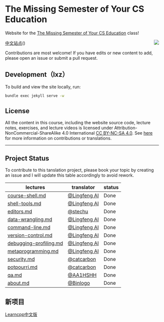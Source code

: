 # The Missing Semester of Your CS Education 

Website for the [The Missing Semester of Your CS Education](https://missing.csail.mit.edu/) class!

[中文站点](https://missing-semester-cn.github.io)(<span style="float:right"><img src = "https://img.shields.io/badge/最近一次与英文版同步-2021--04--24-green"></span>)


Contributions are most welcome! If you have edits or new content to add, please open an issue or submit a pull request.

## Development（lxz）

To build and view the site locally, run:

```bash
bundle exec jekyll serve -w
```

## License

All the content in this course, including the website source code, lecture notes, exercises, and lecture videos is licensed under Attribution-NonCommercial-ShareAlike 4.0 International [CC BY-NC-SA 4.0](https://creativecommons.org/licenses/by-nc-sa/4.0/). See [here](https://missing.csail.mit.edu/license) for more information on contributions or translations.

-----------------

## Project Status

To contribute to this tanslation project, please book your topic by creating an issue and I will update this table accordingly to avoid rework.

|  lectures   | translator  | status |
|  ----  | ----  |----  |
| [course-shell.md](_2020/course-shell.md)  | [@Lingfeng AI](https://github.com/hanxiaomax) | Done |
| [shell-tools.md](_2020/shell-tools.md)  | [@Lingfeng AI](https://github.com/hanxiaomax) | Done |
| [editors.md](_2020/editors.md)  |  [@stechu](https://github.com/stechu) | Done |
| [data-wrangling.md](_2020/data-wrangling.md)  | [@Lingfeng AI](https://github.com/hanxiaomax) | Done |
| [command-line.md](_2020/command-line.md)  | [@Lingfeng AI](https://github.com/hanxiaomax) | Done |
| [version-control.md](_2020/version-control.md)  | [@Lingfeng AI](https://github.com/hanxiaomax) | Done |
| [debugging-profiling.md](_2020/debugging-profiling.md)  |[@Lingfeng AI](https://github.com/hanxiaomax)  | Done  |
| [metaprogramming.md](_2020/metaprogramming.md)  | [@Lingfeng AI](https://github.com/hanxiaomax) | Done |
| [security.md](_2020/security.md)  | [@catcarbon](https://github.com/catcarbon) | Done |
| [potpourri.md](_2020/potpourri.md) |  [@catcarbon](https://github.com/catcarbon) | Done |
| [qa.md](_2020/qa.md) | [@AA1HSHH](https://github.com/AA1HSHH) | Done |
| [about.md](about.md)  | [@Binlogo](https://github.com/Binlogo)  | Done |


## 新项目

[Learncpp中文版](https://github.com/hanxiaomax/Learncpp_CN)
